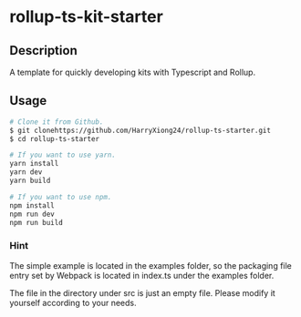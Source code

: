 # rollup-ts-kit-starter

## Description

A template for quickly developing kits with Typescript and Rollup.

## Usage

```bash
# Clone it from Github.
$ git clonehttps://github.com/HarryXiong24/rollup-ts-starter.git
$ cd rollup-ts-starter
```

```bash
# If you want to use yarn.
yarn install
yarn dev
yarn build
```

```bash
# If you want to use npm.
npm install
npm run dev
npm run build
```

### Hint

The simple example is located in the examples folder, so the packaging file entry set by Webpack is located in index.ts under the examples folder.

The file in the directory under src is just an empty file. Please modify it yourself according to your needs.
